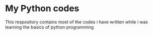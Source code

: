 # My Python codes
This respository contains most of the codes i have written while i was learning the basics of python programming
